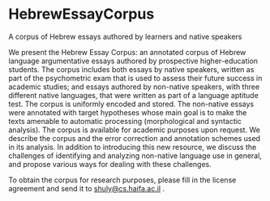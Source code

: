 # HebrewEssayCorpus
A corpus of Hebrew essays authored by learners and native speakers

We present the Hebrew Essay Corpus: an annotated corpus of Hebrew language argumentative essays authored by prospective higher-education students. The corpus includes both essays by native speakers, written as part of the psychometric exam that is used to assess their future success in academic studies; and essays authored by non-native speakers, with three different native languages, that were written as part of a language aptitude test. The corpus is uniformly encoded and stored. The non-native essays were annotated with target hypotheses whose main goal is to make the texts amenable to automatic processing (morphological and syntactic analysis). 
The corpus is available for academic purposes upon request. 
We describe the corpus and the error correction and annotation schemes used in its analysis. In addition to introducing this new resource, we discuss the challenges of identifying and analyzing non-native language use in general, and propose various ways for dealing with these challenges. 

To obtain the corpus for research purposes, please fill in the license agreement and send it to shuly@cs.haifa.ac.il .
